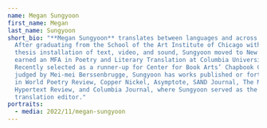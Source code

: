 ```yaml
---
name: Megan Sungyoon
first_name: Megan
last_name: Sungyoon
short_bio: "**Megan Sungyoon** translates between languages and across genres.
  After graduating from the School of the Art Institute of Chicago with a BFA
  thesis installation of text, video, and sound, Sungyoon moved to New York and
  earned an MFA in Poetry and Literary Translation at Columbia University.
  Recently selected as a runner-up for Center for Book Arts’ Chapbook Contest
  judged by Mei-mei Berssenbrugge, Sungyoon has works published or forthcoming
  in World Poetry Review, Copper Nickel, Asymptote, SAND Journal, The Margins,
  Hypertext Review, and Columbia Journal, where Sungyoon served as the
  translation editor."
portraits:
  - media: 2022/11/megan-sungyoon
---
```

